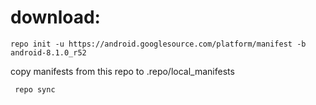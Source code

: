 # download:
    repo init -u https://android.googlesource.com/platform/manifest -b android-8.1.0_r52

copy manifests from this repo to .repo/local_manifests

     repo sync
